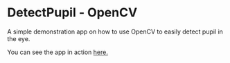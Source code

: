 DetectPupil - OpenCV
====================

A simple demonstration app on how to use OpenCV to easily detect pupil in the eye.


You can see the app in action [here.](http://www.youtube.com/watch?v=HHs3C83Dlwc)